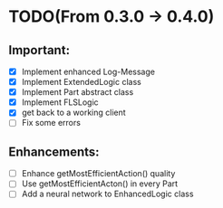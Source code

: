 # TODO(From 0.3.0 -> 0.4.0)

## Important:
- [x] Implement enhanced Log-Message
- [x] Implement ExtendedLogic class
- [x] Implement Part abstract class
- [x] Implement FLSLogic
- [x] get back to a working client
- [ ] Fix some errors

## Enhancements:
- [ ] Enhance getMostEfficientAction() quality
- [ ] Use getMostEfficientActon() in every  Part
- [ ] Add a neural network to EnhancedLogic class

